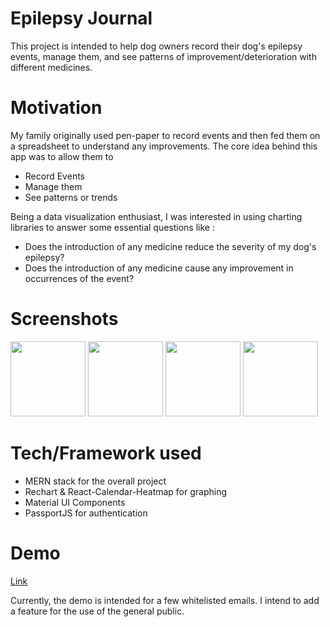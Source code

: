 # Epilepsy Journal

This project is intended to help dog owners record their dog's epilepsy events, manage them, and see patterns of improvement/deterioration with different medicines.

# Motivation

My family originally used pen-paper to record events and then fed them on a spreadsheet to understand any improvements. The core idea behind this app was to allow them to

- Record Events
- Manage them
- See patterns or trends

Being a data visualization enthusiast, I was interested in using charting libraries to answer some essential questions like :

- Does the introduction of any medicine reduce the severity of my dog's epilepsy?
- Does the introduction of any medicine cause any improvement in occurrences of the event?

# Screenshots

<img src="https://user-images.githubusercontent.com/7847324/93707615-0c5b8280-fae5-11ea-932d-fcb3c28a225c.jpg"  width="120">
<img src="https://user-images.githubusercontent.com/7847324/93707616-0cf41900-fae5-11ea-8041-b9766b33b0db.jpg"  width="120">
<img src="https://user-images.githubusercontent.com/7847324/93707618-0d8caf80-fae5-11ea-9ffe-cabe80ae2085.jpg"  width="120">
<img src="https://user-images.githubusercontent.com/7847324/93707619-0d8caf80-fae5-11ea-9178-553e3357473d.jpg"  width="120">

# Tech/Framework used

- MERN stack for the overall project
- Rechart & React-Calendar-Heatmap for graphing
- Material UI Components
- PassportJS for authentication

# Demo

[Link](https://glacial-fortress-18837.herokuapp.com/auth/google)

Currently, the demo is intended for a few whitelisted emails. I intend to add a feature for the use of the general public.
